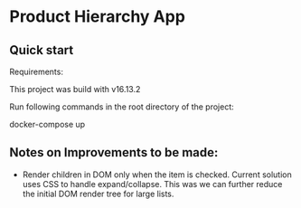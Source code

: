 # Product Hierarchy App

## Quick start

Requirements:

This project was build with v16.13.2

Run following commands in the root directory of the project:

docker-compose up

## Notes on Improvements to be made:

- Render children in DOM only when the item is checked. Current solution uses CSS to handle expand/collapse. This was we can further reduce the initial DOM render tree for large lists.
